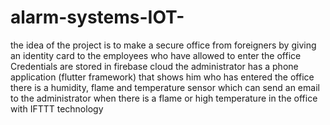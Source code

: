 # alarm-systems-IOT- 
the idea of the project is to make a secure office from foreigners by giving an identity card to the employees who have allowed to enter the office
Credentials are stored in firebase cloud
the administrator has a phone application (flutter framework) that shows him who has entered the office
there is a humidity, flame and temperature sensor which can send an email to the administrator when there is a flame or high temperature in the office with IFTTT technology
